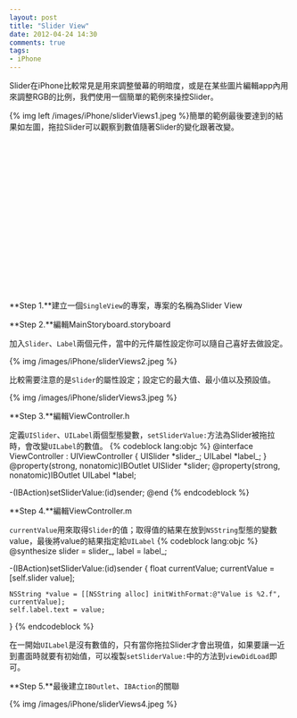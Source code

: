 ```yaml
---
layout: post
title: "Slider View"
date: 2012-04-24 14:30
comments: true
tags: 
- iPhone
---
```

Slider在iPhone比較常見是用來調整螢幕的明暗度，或是在某些圖片編輯app內用來調整RGB的比例，我們使用一個簡單的範例來操控Slider。

{% img left /images/iPhone/sliderViews1.jpeg %}簡單的範例最後要達到的結果如左圖，拖拉Slider可以觀察到數值隨著Slider的變化跟著改變。

<br><br><br><br><br><br><br><br><br><br><br><br><br><br><br><br>
<!-- more -->
**Step 1.**建立一個<code>SingleView</code>的專案，專案的名稱為Slider View

**Step 2.**編輯MainStoryboard.storyboard

加入<code>Slider</code>、<code>Label</code>兩個元件，當中的元件屬性設定你可以隨自己喜好去做設定。

{% img /images/iPhone/sliderViews2.jpeg %}

比較需要注意的是<code>Slider</code>的屬性設定；設定它的最大值、最小值以及預設值。

{% img /images/iPhone/sliderViews3.jpeg %}

**Step 3.**編輯ViewController.h

定義<code>UISlider</code>、<code>UILabel</code>兩個型態變數，<code>setSliderValue:</code>方法為Slider被拖拉時，會改變<code>UILabel</code>的數值。
{% codeblock lang:objc %}
@interface ViewController : UIViewController
{
    UISlider *slider_;
    UILabel *label_;
}
@property(strong, nonatomic)IBOutlet UISlider *slider;
@property(strong, nonatomic)IBOutlet UILabel *label;

-(IBAction)setSliderValue:(id)sender;
@end
{% endcodeblock %}

**Step 4.**編輯ViewController.m

<code>currentValue</code>用來取得<code>Slider</code>的值；取得值的結果在放到<code>NSString</code>型態的變數value，最後將value的結果指定給<code>UILabel</code>
{% codeblock lang:objc %}
@synthesize slider = slider_, label = label_;

-(IBAction)setSliderValue:(id)sender
{
    float currentValue;
    currentValue = [self.slider value];
    
    NSString *value = [[NSString alloc] initWithFormat:@"Value is %2.f", currentValue];
    self.label.text = value;
}
{% endcodeblock %}

在一開始<code>UILabel</code>是沒有數值的，只有當你拖拉Slider才會出現值，如果要讓一近到畫面時就要有初始值，可以複製<code>setSliderValue:</code>中的方法到<code>viewDidLoad</code>即可。

**Step 5.**最後建立<code>IBOutlet</code>、<code>IBAction</code>的關聯

{% img /images/iPhone/sliderViews4.jpeg %}